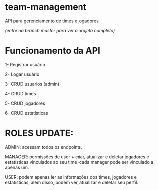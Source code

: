 # team-management
API para gerenciamento de times e jogadores

*(entre na branch master para ver o projeto completo)*

# Funcionamento da API
1- Registrar usuário

2- Logar usuário

3- CRUD usuarios (admin)

4- CRUD times

5- CRUD jogadores

6- CRUD estatísticas

# ROLES UPDATE:

ADMIN: acessam todos os endpoints.

MANAGER: permissões de user + criar, atualizar e deletar jogadores e estatísticas vinculados ao seu time
(cada manager pode ser vinculado a apenas um.

USER: podem apenas ler as informações dos times, jogadores e estatísticas,
além disso, podem ver, atualizar e deletar seu perfil.
